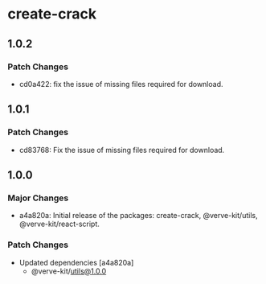 # create-crack

## 1.0.2

### Patch Changes

- cd0a422: fix the issue of missing files required for download.

## 1.0.1

### Patch Changes

- cd83768: Fix the issue of missing files required for download.

## 1.0.0

### Major Changes

- a4a820a: Initial release of the packages: create-crack, @verve-kit/utils, @verve-kit/react-script.

### Patch Changes

- Updated dependencies [a4a820a]
  - @verve-kit/utils@1.0.0
